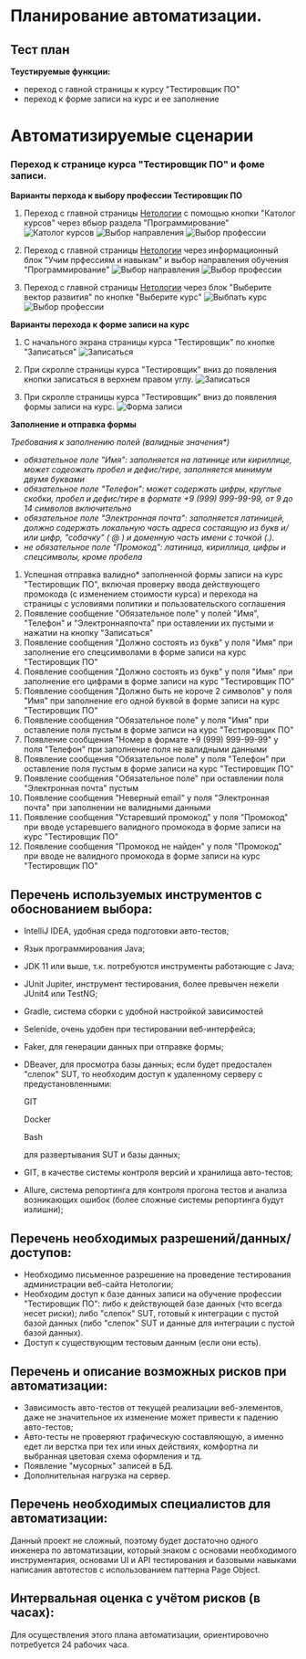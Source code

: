# Планирование автоматизации.
## Тест план

**Теустируемые функции:** 
- переход с гавной страницы к курсу "Тестировщик ПО"
- переход к форме записи на курс и ее заполнение

# Автоматизируемые сценарии

### Переход к странице курса "Тестировщик ПО" и фоме записи.

**Варианты перхода к выбору профессии Тестировщик ПО**

1. Переход с главной страницы [Нетологии](https://netology.ru/) с помощью кнопки "Католог курсов" через вбыор раздела "Программирование"
![Католог курсов](Pictures/финальное%20дз1.png)
![Выбор направления](Pictures/финальное%20дз2.png)
![Выбор профессии](Pictures/финальное%20дз3.png)

2. Переход с главной страницы [Нетологии](https://netology.ru/) через информационный блок "Учим прфессиям и навыкам" и выбор направления обучения "Программирование"
![Выбор направления](Pictures/финальное%20дз4.png)
![Выбор профессии](Pictures/финальное%20дз3.png)

3. Переход с главной страницы [Нетологии](https://netology.ru/) через блок "Выберите вектор развития" по кнопке "Выберите курс"
![Выбпать курс](Pictures/финальное%20дз5.png)
![Выбор профессии](Pictures/финальное%20дз6.png)


**Варианты перехода к форме записи на курс**
1. С начального экрана страницы курса "Тестировщик" по кнопке "Записаться"
![Записаться](Pictures/финальное%20дз7.png)

2. При скролле страницы курса "Тестировщик" вниз до появления кнопки записаться в верхнем правом углу.
![Записаться](Pictures/финальное%20дз8.png)

3. При скролле страницы курса "Тестировщик" вниз до появления формы записи на курс.
   ![Форма записи](Pictures/финальное%20дз9.png)

**Заполнение и отправка формы**

_Требования к заполнению полей (валидные значения*)_

- _обязательное поле "Имя": заполняется на латинице или кириллице, может содеожать пробел и дефис/тире, заполняется минимум двумя буквами_
- _обязательное поле "Телефон": может содержать цифры, круглые скобки, пробел и дефис/тире в формате +9 (999) 999-99-99, от 9 до 14 символов включительно_
- _обязательное поле "Электронная почта": заполняется латиницей, должно содержать локальную часть адреса состаящую из букв и/или цифр, "собачку" ( @ ) и доменную часть имени с точкой (.)._
- _не обязательное поле "Промокод": латиница, кириллица, цифры и спецсимволы, кроме пробела_

1. Успешная отправка валидно* заполненной формы записи на курс "Тестировщик ПО", включая проверку ввода действующего промокода (с изменением стоимости курса) и перехода на страницы с условиями политики и пользовательского соглашения
2. Появление сообщение "Обязательное поле" у полей "Имя", "Телефон" и "Электроннаяпочта" при оставлении их пустыми и нажатии на кнопку "Записаться"
3. Появление сообщения "Должно состоять из букв" у поля "Имя" при заполнение его спецсимволами в форме записи на курс "Тестировщик ПО"
4. Появление сообщения "Должно состоять из букв" у поля "Имя" при заполнение его цифрами в форме записи на курс "Тестировщик ПО"
5. Появление сообщения "Должно быть не короче 2 символов" у поля "Имя" при заполнение его одной буквой в форме записи на курс "Тестировщик ПО"
6. Появление сообщения "Обязательное поле" у поля "Имя" при оставление поля пустым в форме записи на курс "Тестировщик ПО"
7. Появление сообщения "Номер в формате +9 (999) 999-99-99" у поля "Телефон" при заполнение поля не валидными данными
8. Появление сообщения "Обязательное поле" у поля "Телефон" при оставление поля пустым в форме записи на курс "Тестировщик ПО"
9.  Появление сообщения "Обязательное поле" при оставлении поля "Электронная почта" пустым
10. Появление сообщения "Неверный email" у поля "Электронная почта" при заполнении не валидными данными
11. Появление сообщения "Устаревший промокод" у поля "Промокод" при вводе устаревшего валидного промокода в форме записи на курс "Тестировщик ПО" 
12. Появление сообщения "Промокод не найден" у поля "Промокод" при вводе не валидного промокода в форме записи на курс "Тестировщик ПО"

## Перечень используемых инструментов с обоснованием выбора:
- IntelliJ IDEA, удобная среда подготовки авто-тестов;
- Язык программирования Java;
- JDK 11 или выше, т.к. потребуются инструменты работающие с Java;
- JUnit Jupiter, инструмент тестирования, более превычен нежели JUnit4 или TestNG;
- Gradle, система сборки с удобной настройкой зависимостей
- Selenide, очень удобен при тестировании веб-интерфейса;
- Faker, для генерации данных при отправке формы;
- DBeaver, для просмотра базы данных; если будет предостален "слепок" SUT, то необходим доступ к удаленному серверу с предустановленными:
  
  GIT

   Docker

   Bash

   для развертывания SUT и базы данных;

- GIT, в качестве системы контроля версий и хранилища авто-тестов;
- Allure, система репортинга для контроля прогона тестов и анализа возникающих ошибок (более сложные системы репортинга будут излишни);

## Перечень необходимых разрешений/данных/доступов:
- Hеобходимо письменное разрешение на проведение тестирования администрации веб-сайта Нетологии;
- Hеобходим доступ к базе данных записи на обучение профессии "Тестировщик ПО": либо к действующей базе данных (что всегда несет риски); либо "слепок" SUT, готовый к интеграции с пустой базой данных (либо "слепок" SUT и данные для интеграции с пустой базой данных).
- Доступ к существующим тестовым данным (если они есть).
## Перечень и описание возможных рисков при автоматизации:
- Зависимость авто-тестов от текущей реализации веб-элементов, даже не значительное их изменение может привести к падению авто-тестов;
- Авто-тесты не проверяют графическую составляющую, а именно едет ли верстка при тех или иных действиях, комфортна ли выбранная цветовая схема оформления и тд.
- Появление "мусорных" записей в БД.
- Дополнительная нагрузка на сервер.
## Перечень необходимых специалистов для автоматизации:
Данный проект не сложный, поэтому будет достаточно одного инженера по автоматизации, который знаком с основами необходимого инструментария, основами UI и API тестирования и базовыми навыками написания автотестов с использованием паттерна Page Object.
## Интервальная оценка с учётом рисков (в часах):
Для осуществления этого плана автоматизации, ориентировочно потребуется 24 рабочих часа.